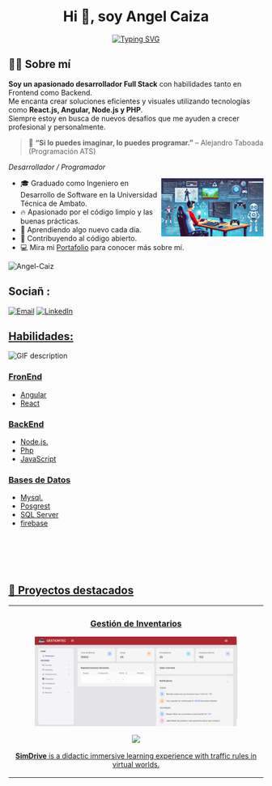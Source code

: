 <h1 align="center">Hi 👋, soy Angel Caiza</h1>

<p align="center">
  <a href="https://git.io/typing-svg">
    <img src="https://readme-typing-svg.demolab.com?font=Fira+Code&weight=500&size=22&pause=1000&color=FC6C85&center=true&vCenter=true&width=435&lines=Desarrollador+Full+Stack;Frontend+%2B+Backend;Apasionado+por+el+c%C3%B3digo+limpio+%F0%9F%92%AA" alt="Typing SVG" />
  </a>
</p>

<!-- Start Sobre mí -->
<h2>🙋‍♂️ Sobre mí</h2>

<p align="left">
  <strong>Soy un apasionado desarrollador Full Stack</strong> con habilidades tanto en Frontend como Backend.<br/>
  Me encanta crear soluciones eficientes y visuales utilizando tecnologías como 
  <strong>React.js, Angular, Node.js y PHP</strong>.<br/>
  Siempre estoy en busca de nuevos desafíos que me ayuden a crecer profesional y personalmente.
</p>

<blockquote>
  🚀 <strong>“Si lo puedes imaginar, lo puedes programar.”</strong> – Alejandro Taboada (Programación ATS)
</blockquote>

*Desarrollador / Programador*

<div>
  <img src="./imagen.webp"  align="right" width="40%">
</div>

<ul>
  <li>🎓 Graduado como Ingeniero en Desarrollo de Software en la Universidad Técnica de Ambato.</li>
  <li>🔥 Apasionado por el código limpio y las buenas prácticas.</li>
  <li>🌱 Aprendiendo algo nuevo cada día.</li>
  <li>💪 Contribuyendo al código abierto.</li>
  <li>💻 Mira mi <a href="https://portafolio-steel-omega.vercel.app/">Portafolio</a> para conocer más sobre mí.</li>
</ul>
<!-- End Sobre mí -->

<!--Profile Count Badge-->
<p align="left">
  <img src="https://komarev.com/ghpvc/?username=Angel-Caiz&label=Profile%20views&color=770677&style=for-the-badge&logo=star" alt="Angel-Caiz" />
</p>

##  Sociañ :
<a href="mailto:acaiza0272@gmail.com"><img alt="Email" src=""></a>
<a href=""><img alt="LinkedIn" src="">

## Habilidades:
<picture>
  <source media="(prefers-color-scheme: dark)" srcset="./Skills_Animation_Dark.gif">
  <source media="(prefers-color-scheme: light)" srcset="./Skills_Animation_White.gif">
  <img align="left" alt="GIF description" src="./Skills_Animation_White.gif">
</picture>
<br />
<h3 align="left">FronEnd</h3>
 <ul align="left">
  <li>Angular</li>
  <li>React</li>
</ul>
<h3 align="left">BackEnd</h3>
 <ul align="left">
  <li>Node.js.</li>
  <li>Php</li>
  <li>JavaScript</li>
</ul>
<h3 align="left">Bases de Datos</h3>
 <ul align="left">
  <li>Mysql.</li>
  <li>Posgrest</li>
  <li>SQL Server</li>
  <li>firebase</li>
</ul>
<br />
<br />
<br />
<br />
<!-- Proyectos Destacados -->
<h2>🚧 Proyectos destacados</h2>

<table>
<tr>
  <td width="50%">
  <h3 align="center">Gestión de Inventarios</h3>
  <div align="center">
    <a href="https://github.com/AngelCaiza/Gestion-de-Inventarios.git" target="_blank"><img src="./gestionInvn.jpg"" width="400" alt="Student Management"></a>
    <p>
      <a href="https://github.com/ChristianCLop/simdrive-frontend.git" target="_blank">
        <img src="https://img.shields.io/badge/Github-047495?style=for-the-badge&logo=github&logoColor=black">
      </a>
    </p>
    <p><strong>SimDrive</strong> is a didactic immersive learning experience with traffic rules in virtual worlds.</p>
  </div>                
</td>
